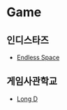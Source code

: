 # Game

## 인디스타즈
* [Endless Space](https://github.com/Parkhyunseo/Endless-Space.git)

## 게임사관학교
* [Long D](https://github.com/Parkhyunseo/LongD.git)
